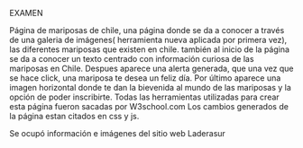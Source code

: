 EXAMEN 

Página de mariposas de chile, una página donde se da a conocer a través de una galeria de imágenes( herramienta nueva aplicada por primera vez), las diferentes mariposas que existen en chile. también al inicio de la página se da a conocer un texto centrado con información curiosa de las mariposas en Chile. Despues aparece una alerta generada, que una vez que se hace click, una mariposa te desea un feliz día. Por último aparece una imagen horizontal donde te dan la bievenida al mundo de las mariposas y la opción de poder inscribirte. Todas las herramientas utilizadas para crear esta página fueron sacadas por W3school.com
Los cambios generados de la página estan citados en css y js. 

Se ocupó información e imágenes del sitio web Laderasur
